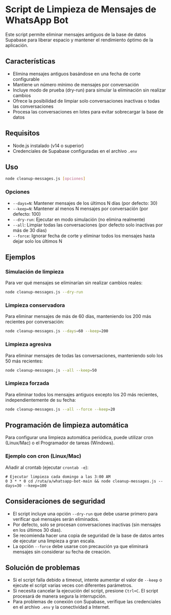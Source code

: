 # Script de Limpieza de Mensajes de WhatsApp Bot

Este script permite eliminar mensajes antiguos de la base de datos Supabase para liberar espacio y mantener el rendimiento óptimo de la aplicación.

## Características

- Elimina mensajes antiguos basándose en una fecha de corte configurable
- Mantiene un número mínimo de mensajes por conversación
- Incluye modo de prueba (dry-run) para simular la eliminación sin realizar cambios
- Ofrece la posibilidad de limpiar solo conversaciones inactivas o todas las conversaciones
- Procesa las conversaciones en lotes para evitar sobrecargar la base de datos

## Requisitos

- Node.js instalado (v14 o superior)
- Credenciales de Supabase configuradas en el archivo `.env`

## Uso

```bash
node cleanup-messages.js [opciones]
```

### Opciones

- `--days=N`: Mantener mensajes de los últimos N días (por defecto: 30)
- `--keep=N`: Mantener al menos N mensajes por conversación (por defecto: 100)
- `--dry-run`: Ejecutar en modo simulación (no elimina realmente)
- `--all`: Limpiar todas las conversaciones (por defecto solo inactivas por más de 30 días)
- `--force`: Ignorar fecha de corte y eliminar todos los mensajes hasta dejar solo los últimos N

## Ejemplos

### Simulación de limpieza

Para ver qué mensajes se eliminarían sin realizar cambios reales:

```bash
node cleanup-messages.js --dry-run
```

### Limpieza conservadora

Para eliminar mensajes de más de 60 días, manteniendo los 200 más recientes por conversación:

```bash
node cleanup-messages.js --days=60 --keep=200
```

### Limpieza agresiva

Para eliminar mensajes de todas las conversaciones, manteniendo solo los 50 más recientes:

```bash
node cleanup-messages.js --all --keep=50
```

### Limpieza forzada

Para eliminar todos los mensajes antiguos excepto los 20 más recientes, independientemente de su fecha:

```bash
node cleanup-messages.js --all --force --keep=20
```

## Programación de limpieza automática

Para configurar una limpieza automática periódica, puede utilizar cron (Linux/Mac) o el Programador de tareas (Windows).

### Ejemplo con cron (Linux/Mac)

Añadir al crontab (ejecutar `crontab -e`):

```
# Ejecutar limpieza cada domingo a las 3:00 AM
0 3 * * 0 cd /ruta/a/whatsapp-bot-main && node cleanup-messages.js --days=30 --keep=100
```

## Consideraciones de seguridad

- El script incluye una opción `--dry-run` que debe usarse primero para verificar qué mensajes serán eliminados.
- Por defecto, solo se procesan conversaciones inactivas (sin mensajes en los últimos 30 días).
- Se recomienda hacer una copia de seguridad de la base de datos antes de ejecutar una limpieza a gran escala.
- La opción `--force` debe usarse con precaución ya que eliminará mensajes sin considerar su fecha de creación.

## Solución de problemas

- Si el script falla debido a timeout, intente aumentar el valor de `--keep` o ejecute el script varias veces con diferentes parámetros.
- Si necesita cancelar la ejecución del script, presione `Ctrl+C`. El script procesará de manera segura la interrupción.
- Para problemas de conexión con Supabase, verifique las credenciales en el archivo `.env` y la conectividad a Internet. 